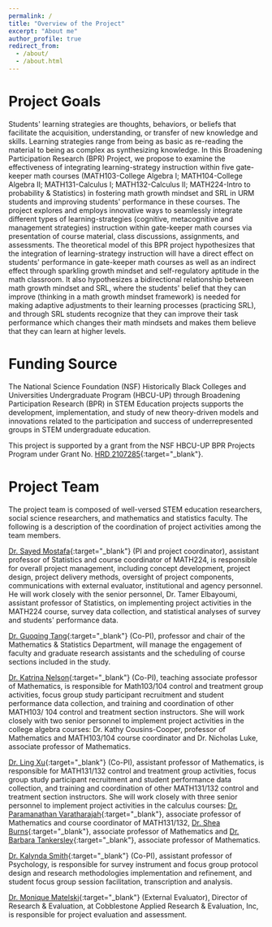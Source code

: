 ```yaml
---
permalink: /
title: "Overview of the Project"
excerpt: "About me"
author_profile: true
redirect_from: 
  - /about/
  - /about.html
---
```


Project Goals
======

Students' learning strategies are thoughts, behaviors, or beliefs that facilitate the acquisition, understanding, or transfer of new knowledge and skills. Learning strategies range from being as basic as re-reading the material to being as complex as synthesizing knowledge. In this Broadening Participation Research (BPR) Project, we propose to examine the effectiveness of integrating learning-strategy instruction within five gate-keeper math courses (MATH103-College Algebra I; MATH104-College Algebra II; MATH131-Calculus I; MATH132-Calculus II; MATH224-Intro to probability & Statistics) in fostering math growth mindset and SRL in URM students and improving students' performance in these courses. The project explores and employs innovative ways to seamlessly integrate different types of learning-strategies (cognitive, metacognitive and management strategies) instruction within gate-keeper math courses via presentation of course material, class discussions, assignments, and assessments. The theoretical model of this BPR project hypothesizes that the integration of learning-strategy instruction will have a direct effect on students' performance in gate-keeper math courses as well as an indirect effect through sparkling growth mindset and self-regulatory aptitude in the math classroom. It also hypothesizes a bidirectional relationship between math growth mindset and SRL, where the students' belief that they can improve (thinking in a math growth mindset framework) is needed for making adaptive adjustments to their learning processes (practicing SRL), and through SRL students recognize that they can improve their task performance which changes their math mindsets and makes them believe that they can learn at higher levels. 

Funding Source
=====

The National Science Foundation (NSF) Historically Black Colleges and Universities Undergraduate Program (HBCU-UP) through Broadening Participation Research (BPR) in STEM Education projects supports the development, implementation, and study of new theory-driven models and innovations related to the participation and success of underrepresented groups in STEM undergraduate education.

This project is supported by a grant from the NSF HBCU-UP BPR Projects Program under Grant No. [HRD 2107285](https://www.nsf.gov/awardsearch/showAward?AWD_ID=2107285&HistoricalAwards=false){:target="_blank"}.



Project Team
=====

The project team is composed of well-versed STEM education researchers, social science researchers, and mathematics and statistics faculty. The following is a description of the coordination of project activities among the team members.   

[Dr. Sayed Mostafa](https://www.ncat.edu/employee-bio.php?directoryID=484397429){:target="_blank"} (PI and project coordinator), assistant professor of Statistics and course coordinator of MATH224, is responsible for overall project management, including concept development, project design, project delivery methods, oversight of project components, communications with external evaluator, institutional and agency personnel. He will work closely with the senior personnel, Dr. Tamer Elbayoumi, assistant professor of Statistics, on implementing project activities in the MATH224 course, survey data collection, and statistical analyses of survey and students' performance data.

[Dr. Guoqing Tang](https://www.ncat.edu/employee-bio.php?directoryID=1421948644){:target="_blank"} (Co-PI), professor and chair of the Mathematics & Statistics Department, will manage the engagement of faculty and graduate research assistants and the scheduling of course sections included in the study.

[Dr. Katrina Nelson](https://www.ncat.edu/employee-bio.php?directoryID=1793256121){:target="_blank"} (Co-PI), teaching associate professor of Mathematics, is responsible for Math103/104 control and treatment group activities, focus group study participant recruitment and student performance data collection, and training and coordination of other MATH103/ 104 control and treatment section instructors. She will work closely with two senior personnel to implement project activities in the college algebra courses: Dr. Kathy Cousins-Cooper, professor of Mathematics and MATH103/104 course coordinator and Dr. Nicholas Luke, associate professor of Mathematics.

[Dr. Ling Xu](https://www.ncat.edu/employee-bio.php?directoryID=322316827){:target="_blank"} (Co-PI), assistant professor of Mathematics, is responsible for MATH131/132 control and treatment group activities, focus group study participant recruitment and student performance data collection, and training and coordination of other MATH131/132 control and treatment section instructors. She will work closely with three senior personnel to implement project activities in the calculus courses: [Dr. Paramanathan Varatharajah](https://www.ncat.edu/employee-bio.php?directoryID=446050127){:target="_blank"}, associate professor of Mathematics and course coordinator of MATH131/132, [Dr. Shea Burns](https://www.ncat.edu/employee-bio.php?directoryID=1570815169){:target="_blank"}, associate professor of Mathematics and [Dr. Barbara Tankersley](https://www.ncat.edu/employee-bio.php?directoryID=334517812){:target="_blank"}, associate professor of Mathematics.

[Dr. Kalynda Smith](https://www.ncat.edu/employee-bio.php?directoryID=1802602022){:target="_blank"} (Co-PI), assistant professor of Psychology, is responsible for survey instrument and focus group protocol design and research methodologies implementation and refinement, and student focus group session facilitation, transcription and analysis.

[Dr. Monique Matelski](https://www.linkedin.com/in/monique-matelski-ph-d-4910bb84/){:target="_blank"} (External Evaluator), Director of Research & Evaluation, at Cobblestone Applied Research & Evaluation, Inc, is responsible for project evaluation and assessment. 
